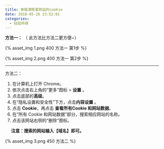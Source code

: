 ```yaml
---
title: 单独清除某网站的cookie
date: 2018-05-26 23:52:01
categories:
  - 经验所得
---
```



**方法一：**
（ 此方法比方法二更方便~）

{% asset_img 1.png 400 方法一 第1步 %}


<!-- more -->

{% asset_img 2.png 400 方法一 第2步 %}

***

方法二：

1.  在计算机上打开 Chrome。
2.  依次点击右上角的“更多”图标 > **设置** 。
3.  点击底部的**高级**。
4.  在“隐私设置和安全性”下方，点击**内容设置** 。
5.  点击 **Cookie**，再点击 **查看所有Cookie 和网站数据**。
6.  在“所有 Cookie 和网站数据”部分，搜索相应网站的名称。
7.  点击该网站右侧的“删除”图标。

     **注意：搜索的网站输入【域名】即可。**

{% asset_img 3.png 450 方法二 %}
